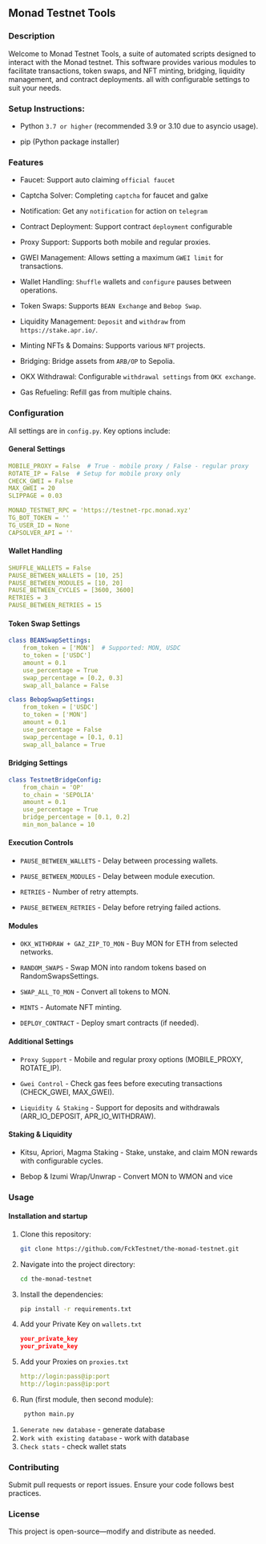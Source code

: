 ## Monad Testnet Tools

### Description
Welcome to Monad Testnet Tools, a suite of automated scripts designed to interact with the Monad testnet. This software provides various modules to facilitate transactions, token swaps, and NFT minting, bridging, liquidity management, and contract deployments. all with configurable settings to suit your needs.

### Setup Instructions:
-  Python `3.7 or higher` (recommended 3.9 or 3.10 due to asyncio usage).

-  pip (Python package installer)

### Features
-  Faucet: Support auto claiming `official faucet`

-  Captcha Solver: Completing `captcha` for faucet and galxe

-  Notification: Get any `notification` for action on `telegram`

-  Contract Deployment: Support contract `deployment` configurable

-  Proxy Support: Supports both mobile and regular proxies.

-  GWEI Management: Allows setting a maximum `GWEI limit` for transactions.

-  Wallet Handling: `Shuffle` wallets and `configure` pauses between operations.

-  Token Swaps: Supports `BEAN Exchange` and `Bebop Swap`.

-  Liquidity Management: `Deposit` and `withdraw` from `https://stake.apr.io/`.

-  Minting NFTs & Domains: Supports various `NFT` projects.

-  Bridging: Bridge assets from `ARB/OP` to Sepolia.

-  OKX Withdrawal: Configurable `withdrawal settings` from `OKX exchange`.

-  Gas Refueling: Refill gas from multiple chains.

### Configuration
All settings are in `config.py`. Key options include:

#### General Settings
```yaml
MOBILE_PROXY = False  # True - mobile proxy / False - regular proxy
ROTATE_IP = False  # Setup for mobile proxy only
CHECK_GWEI = False
MAX_GWEI = 20
SLIPPAGE = 0.03

MONAD_TESTNET_RPC = 'https://testnet-rpc.monad.xyz'
TG_BOT_TOKEN = ''
TG_USER_ID = None
CAPSOLVER_API = ''
```

#### Wallet Handling
```yaml
SHUFFLE_WALLETS = False
PAUSE_BETWEEN_WALLETS = [10, 25]
PAUSE_BETWEEN_MODULES = [10, 20]
PAUSE_BETWEEN_CYCLES = [3600, 3600]
RETRIES = 3
PAUSE_BETWEEN_RETRIES = 15
```

#### Token Swap Settings
```yaml
class BEANSwapSettings:
    from_token = ['MON']  # Supported: MON, USDC
    to_token = ['USDC']
    amount = 0.1
    use_percentage = True
    swap_percentage = [0.2, 0.3]
    swap_all_balance = False

class BebopSwapSettings:
    from_token = ['USDC']
    to_token = ['MON']
    amount = 0.1
    use_percentage = False
    swap_percentage = [0.1, 0.1]
    swap_all_balance = True
```

#### Bridging Settings
```yaml
class TestnetBridgeConfig:
    from_chain = 'OP'
    to_chain = 'SEPOLIA'
    amount = 0.1
    use_percentage = True
    bridge_percentage = [0.1, 0.2]
    min_mon_balance = 10
```

#### Execution Controls

-  `PAUSE_BETWEEN_WALLETS` - Delay between processing wallets.

-  `PAUSE_BETWEEN_MODULES` - Delay between module execution.

-  `RETRIES` - Number of retry attempts.

-  `PAUSE_BETWEEN_RETRIES` - Delay before retrying failed actions.

#### Modules

-  `OKX_WITHDRAW + GAZ_ZIP_TO_MON` - Buy MON for ETH from selected networks.

-  `RANDOM_SWAPS` - Swap MON into random tokens based on RandomSwapsSettings.

-  `SWAP_ALL_TO_MON` - Convert all tokens to MON.

-  `MINTS` - Automate NFT minting.

-  `DEPLOY_CONTRACT` - Deploy smart contracts (if needed).

#### Additional Settings

-  `Proxy Support` - Mobile and regular proxy options (MOBILE_PROXY, ROTATE_IP).

-  `Gwei Control` - Check gas fees before executing transactions (CHECK_GWEI, MAX_GWEI).

-  `Liquidity & Staking` - Support for deposits and withdrawals (ARR_IO_DEPOSIT, APR_IO_WITHDRAW).

#### Staking & Liquidity

- Kitsu, Apriori, Magma Staking - Stake, unstake, and claim MON rewards with configurable cycles.

-  Bebop & Izumi Wrap/Unwrap - Convert MON to WMON and vice

### Usage
#### Installation and startup

1. Clone this repository:
   ```bash
   git clone https://github.com/FckTestnet/the-monad-testnet.git
   ```
2. Navigate into the project directory:
   ```bash
   cd the-monad-testnet
   ```
3. Install the dependencies:
   ```bash
   pip install -r requirements.txt
   ```
4. Add your Private Key on `wallets.txt`
   ```json
   your_private_key
   your_private_key
   ```
5. Add your Proxies on `proxies.txt`
   ```yaml
   http://login:pass@ip:port
   http://login:pass@ip:port
   ```
6. Run (first module, then second module):
   ```bash
    python main.py
   ```
   
1) `Generate new database` - generate database
2) `Work with existing database` - work with database
3) `Check stats` - check wallet stats

### Contributing

Submit pull requests or report issues. Ensure your code follows best practices.

### License

This project is open-source—modify and distribute as needed.